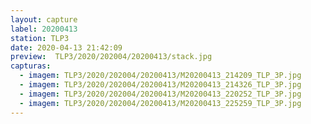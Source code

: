 ```yaml
---
layout: capture
label: 20200413
station: TLP3
date: 2020-04-13 21:42:09
preview:  TLP3/2020/202004/20200413/stack.jpg
capturas:
  - imagem: TLP3/2020/202004/20200413/M20200413_214209_TLP_3P.jpg
  - imagem: TLP3/2020/202004/20200413/M20200413_214326_TLP_3P.jpg
  - imagem: TLP3/2020/202004/20200413/M20200413_220252_TLP_3P.jpg
  - imagem: TLP3/2020/202004/20200413/M20200413_225259_TLP_3P.jpg
---
```

